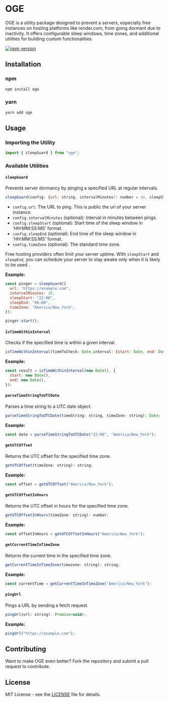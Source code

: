 # OGE

OGE is a utility package designed to prevent a servers, especially free instances on hosting platforms like render.com, from going dormant due to inactivity. It offers configurable sleep windows, time zones, and additional utilities for building custom functionalities.

[![npm version](https://badge.fury.io/js/oge.svg)](https://badge.fury.io/js/oge)

## Installation

### npm

```bash
npm install oge
```

### yarn

```bash
yarn add oge
```

## Usage

### Importing the Utility

```javascript
import { sleepGuard } from "oge";
```

### Available Utilities

#### `sleepGuard`

Prevents server dormancy by pinging a specified URL at regular intervals.

```javascript
sleepGuard(config: {url: string, intervalMinutes?: number = 14, sleepStart?: string, sleepEnd?: string, timeZone?: string = 'UTC'}): { start: () => void, stop: () => void };
```

- `config.url`: The URL to ping. This is public the url of your server instance.
- `config.intervalMinutes` (optional): Interval in minutes between pings.
- `config.sleepStart` (optional): Start time of the sleep window in 'HH:MM:SS:MS' format.
- `config.sleepEnd` (optional): End time of the sleep window in 'HH:MM:SS:MS' format.
- `config.timeZone` (optional): The standard time zone.

Free hosting providers often limit your server uptime. With `sleepStart` and `sleepEnd`, you can schedule your server to stay awake only when it is likely to be used .

**Example:**

```javascript
const pinger = sleepGuard({
  url: "https://example.com",
  intervalMinutes: 10,
  sleepStart: "22:00",
  sleepEnd: "06:00",
  timeZone: "America/New_York",
});

pinger.start();
```

#### `isTimeWithinInterval`

Checks if the specified time is within a given interval.

```javascript
isTimeWithinInterval(timeToCheck: Date,interval: {start: Date, end: Date}): boolean;
```

**Example:**

```javascript
const result = isTimeWithinInterval(new Date(), {
  start: new Date(),
  end: new Date(),
});
```

#### `parseTimeStringToUTCDate`

Parses a time string to a UTC date object.

```javascript
parseTimeStringToUTCDate(timeString: string, timeZone: string): Date;
```

**Example:**

```javascript
const date = parseTimeStringToUTCDate("22:00", "America/New_York");
```

#### `getUTCOffset`

Returns the UTC offset for the specified time zone.

```javascript
getUTCOffset(timeZone: string): string;
```

**Example:**

```javascript
const offset = getUTCOffset("America/New_York");
```

#### `getUTCOffsetInHours`

Returns the UTC offset in hours for the specified time zone.

```javascript
getUTCOffsetInHours(timeZone: string): number;
```

**Example:**

```javascript
const offsetInHours = getUTCOffsetInHours("America/New_York");
```

#### `getCurrentTimeInTimeZone`

Returns the current time in the specified time zone.

```javascript
getCurrentTimeInTimeZone(timezone: string): string;
```

**Example:**

```javascript
const currentTime = getCurrentTimeInTimeZone("America/New_York");
```

#### `pingUrl`

Pings a URL by sending a fetch request.

```javascript
pingUrl(url: string): Promise<void>;
```

**Example:**

```javascript
pingUrl("https://example.com");
```

## Contributing

Want to make OGE even better? Fork the repository and submit a pull request to contribute.

## License

MIT License - see the [LICENSE](LICENSE) file for details.
